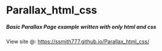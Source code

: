 # Parallax_html_css

##### Basic Parallax Page example written with only html and css

View site @: https://ssmith777.github.io/Parallax_html_css/
